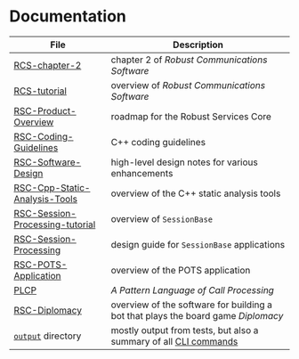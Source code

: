 # Documentation

File | Description
---- | -----------
[RCS-chapter-2](/docs/RCS-chapter-2.pdf) | chapter 2 of *Robust Communications Software*
[RCS-tutorial](/docs/RCS-tutorial.pdf) | overview of *Robust Communications Software*
[RSC-Product-Overview](/docs/RSC-Product-Overview.pdf) | roadmap for the Robust Services Core
[RSC-Coding-Guidelines](/docs/RSC-Coding-Guidelines.md) | C++ coding guidelines
[RSC-Software-Design](/docs/RSC-Software-Design.pdf) | high-level design notes for various enhancements
[RSC-Cpp-Static-Analysis-Tools](/docs/RSC-Cpp-Static-Analysis-Tools.md) | overview of the C++ static analysis tools
[RSC-Session-Processing-tutorial](/docs/RSC-Session-Processing-tutorial.pdf) | overview of `SessionBase`
[RSC-Session-Processing](/docs/RSC-Session-Processing.pdf) | design guide for `SessionBase` applications
[RSC-POTS-Application](/docs/RSC-POTS-Application.md) | overview of the POTS application
[PLCP](/docs/PLCP.pdf) | *A Pattern Language of Call Processing*
[RSC-Diplomacy](/docs/RSC-Diplomacy.md) | overview of the software for building a bot that plays the board game *Diplomacy*
[`output`](/output) directory | mostly output from tests, but also a summary of all [CLI commands](/output/help.cli.txt)
